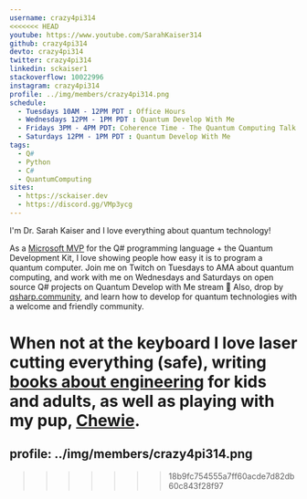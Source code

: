 ```yaml
---
username: crazy4pi314
<<<<<<< HEAD
youtube: https://www.youtube.com/SarahKaiser314
github: crazy4pi314
devto: crazy4pi314
twitter: crazy4pi314
linkedin: sckaiser1
stackoverflow: 10022996
instagram: crazy4pi314
profile: ../img/members/crazy4pi314.png
schedule:
  - Tuesdays 10AM - 12PM PDT : Office Hours
  - Wednesdays 12PM - 1PM PDT : Quantum Develop With Me
  - Fridays 3PM - 4PM PDT: Coherence Time - The Quantum Computing Talk Show!
  - Saturdays 12PM - 1PM PDT : Quantum Develop With Me
tags:
  - Q#
  - Python
  - C#
  - QuantumComputing
sites:
  - https://sckaiser.dev
  - https://discord.gg/VMp3ycg
---
```


I'm Dr. Sarah Kaiser and I love everything about quantum technology!

As a [Microsoft MVP](https://mvp.microsoft.com/en-us/PublicProfile/5003652) for the Q# programming language + the Quantum Development Kit, I love showing people how easy it is to program a quantum computer. 
Join me on Twitch on Tuesdays to AMA about quantum computing, and work with me on Wednesdays and Saturdays on open source Q# projects on Quantum Develop with Me stream 💖
Also, drop by [qsharp.community](https://qsharp.community), and learn how to develop for quantum technologies with a welcome and friendly community.

When not at the keyboard I love laser cutting everything (safe), writing [books about engineering](amazon.com/author/sckaiser) for kids and adults, as well as playing with my pup, [Chewie](https://twitter.com/chewieborka).
=======
profile: ../img/members/crazy4pi314.png
---
>>>>>>> 18b9fc754555a7ff60acde7d82db60c843f28f97

